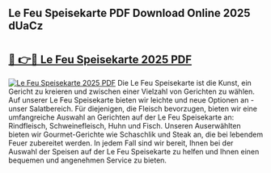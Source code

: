 ## Le Feu Speisekarte PDF Download Online 2025 dUaCz

# <h2><a href="http://gcds4v.nevu.top/?p=Le+Feu+Speisekarte">🔗 👉🔴 Le Feu Speisekarte 2025 PDF</a></h2>

[![Le Feu Speisekarte 2025 PDF](https://i.imgur.com/dBaPXMq.png)](http://gcds4v.nevu.top/?p=Le+Feu+Speisekarte)
Die Le Feu Speisekarte ist die Kunst, ein Gericht zu kreieren und zwischen einer Vielzahl von Gerichten zu wählen. Auf unserer Le Feu Speisekarte bieten wir leichte und neue Optionen an - unser Salatbereich. Für diejenigen, die Fleisch bevorzugen, bieten wir eine umfangreiche Auswahl an Gerichten auf der Le Feu Speisekarte an: Rindfleisch, Schweinefleisch, Huhn und Fisch. Unseren Auserwählten bieten wir Gourmet-Gerichte wie Schaschlik und Steak an, die bei lebendem Feuer zubereitet werden. In jedem Fall sind wir bereit, Ihnen bei der Auswahl der Speisen auf der Le Feu Speisekarte zu helfen und Ihnen einen bequemen und angenehmen Service zu bieten.
